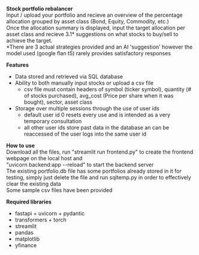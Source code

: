 **Stock portfolio rebalancer**  
Input / upload your portfolio and recieve an overview of the percentage allocation grouped by asset class (Bond, Equity, Commodity, etc.)  
Once the allocation summary is displayed, input the target allocation per asset class and recieve 3.1* suggestions on what stocks to buy/sell to achieve the target.  
*There are 3 actual strategies provided and an AI 'suggestion' however the model used (google flan t5) rarely provides satisfactory responses

**Features**  
- Data stored and retrieved via SQL database
- Ability to both manually input stocks or upload a csv file
    - csv file must contain headers of symbol (ticker symbol), quantity (# of stocks purchased), avg_cost (Price per share when it was bought), sector, asset class
- Storage over multiple sessions through the use of user ids
    - default user id 0 resets every use and is intended as a very temporary consultation
    - all other user ids store past data in the database an can be reaccessed of the user logs into the same user id
 
**How to use**  
Download all the files, run "streamlit run frontend.py" to create the frontend webpage on the local host and  
"uvicorn backend:app --reload" to start the backend server  
The existing portfolio.db file has some portfolios already stored in it for testing, simply just delete the file and run sqltemp.py in order to effectively clear the existing data  
Some sample csv files have been provided 

**Required libraries**
- fastapi + uvicorn + pydantic
- transformers + torch
- streamlit
- pandas
- matplotlib
- yfinance
